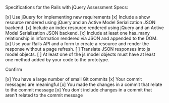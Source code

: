 Specifications for the Rails with jQuery Assessment
Specs:

[x] Use jQuery for implementing new requirements
[x] Include a show resource rendered using jQuery and an Active Model Serialization JSON backend.
[x] Include an index resource rendered using jQuery and an Active Model Serialization JSON backend.
[x] Include at least one has_many relationship in information rendered via JSON and appended to the DOM.
[x] Use your Rails API and a form to create a resource and render the response without a page refresh.
[ ] Translate JSON responses into js model objects.
[ ] At least one of the js model objects must have at least one method added by your code to the prototype.

Confirm

[x] You have a large number of small Git commits
[x] Your commit messages are meaningful
[x] You made the changes in a commit that relate to the commit message
[x] You don't include changes in a commit that aren't related to the commit message
